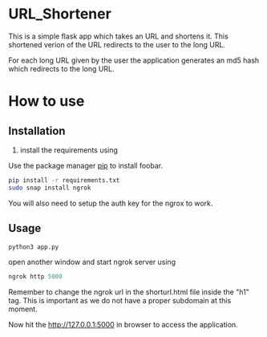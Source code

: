 # URL_Shortener

This is a simple flask app which takes an URL and shortens it. This shortened verion of the URL redirects to the user to the long URL. 

For each long URL given by the user the application generates an md5 hash which redirects to the long URL.


# How to use


## Installation
1. install the requirements using 

Use the package manager [pip](https://pip.pypa.io/en/stable/) to install foobar.

```bash
pip install -r requirements.txt 
sudo snap install ngrok
```
You will also need to setup the auth key for the ngrox to work.
## Usage

```python
python3 app.py

```
open another window and start ngrok server using

```python
ngrok http 5000

```
Remember to change the ngrok url in the shorturl.html file inside the "h1" tag.
This is important as we do not have a proper subdomain at this moment.

Now hit the http://127.0.0.1:5000 in browser to access the application.


